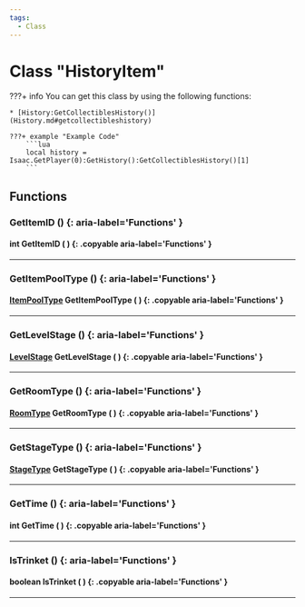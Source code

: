 ```yaml
---
tags:
  - Class
---
```

# Class "HistoryItem"

???+ info
    You can get this class by using the following functions:

    * [History:GetCollectiblesHistory()](History.md#getcollectibleshistory)

    ???+ example "Example Code"
        ```lua
        local history = Isaac.GetPlayer(0):GetHistory():GetCollectiblesHistory()[1]
        ```
        
## Functions

### GetItemID () {: aria-label='Functions' }
#### int GetItemID ( ) {: .copyable aria-label='Functions' }

___
### GetItemPoolType () {: aria-label='Functions' }
#### [ItemPoolType](https://wofsauge.github.io/IsaacDocs/rep/enums/ItemPoolType.html) GetItemPoolType ( ) {: .copyable aria-label='Functions' }

___
### GetLevelStage () {: aria-label='Functions' }
#### [LevelStage](https://wofsauge.github.io/IsaacDocs/rep/enums/LevelStage.html) GetLevelStage ( ) {: .copyable aria-label='Functions' }

___
### GetRoomType () {: aria-label='Functions' }
#### [RoomType](https://wofsauge.github.io/IsaacDocs/rep/enums/RoomType.html) GetRoomType ( ) {: .copyable aria-label='Functions' }

___
### GetStageType () {: aria-label='Functions' }
#### [StageType](https://wofsauge.github.io/IsaacDocs/rep/enums/StageType.html) GetStageType ( ) {: .copyable aria-label='Functions' }

___
### GetTime () {: aria-label='Functions' }
#### int GetTime ( ) {: .copyable aria-label='Functions' }

___
### IsTrinket () {: aria-label='Functions' }
#### boolean IsTrinket ( ) {: .copyable aria-label='Functions' }

___